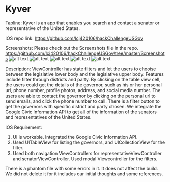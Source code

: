 # Kyver
Tapline: Kyver is an app that enables you search and contact a senator or representative of the United States.

IOS repo link: https://github.com/lcj420106/hackChallengeUSGov 

Screenshots: Please check out the Screenshots file in the repo.
https://github.com/lcj420106/hackChallengeUSGov/tree/master/Screenshots
![alt text](https://raw.githubusercontent.com/lcj420106/hackChallengeUSGov/master/Screenshots/main%20screen.png)
![alt text](https://raw.githubusercontent.com/lcj420106/hackChallengeUSGov/master/Screenshots/representative%20view.png)
![alt text](https://raw.githubusercontent.com/lcj420106/hackChallengeUSGov/master/Screenshots/senator%20view.png)
![alt text](https://raw.githubusercontent.com/lcj420106/hackChallengeUSGov/master/Screenshots/filter.png)
![alt text](https://raw.githubusercontent.com/lcj420106/hackChallengeUSGov/master/Screenshots/link%20to%20web.png)


Description: ViewController has state filters and let the users to chooise between the legislative lower body and the legislative upper body. Features include filter through districts and party. By clicking on the table view cell, the users could get the details of the governor, such as his or her personal url, phone number, profile photos, address, and social media number. The users are able to contact the governor by clicking on the personal url to send emails, and click the phone number to call. There is a filter button to get the governors with specific district and party chosen. We integrate the Google Civic Information API to get all of the information of the senators and representatives of the United States.

IOS Requirement:
1. UI is workable. Integrated the Google Civic Information API.
2. Used UITableView for listing the governors, and UICollectionView for the filter. 
3. Used both navigation ViewControllers for representativeViewController and senatorViewController. Used modal Viewcontroller for the filters.

There is a phantom file with some errors in it. It does not affect the build. We did not delete it for it includes our initial thoughts and some references.
